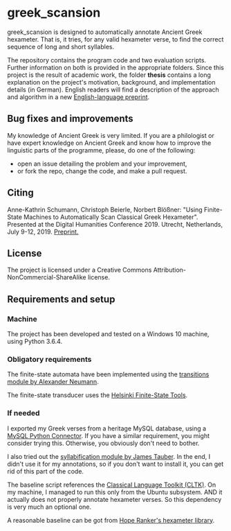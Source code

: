 ﻿# greek_scansion

greek_scansion is designed to automatically annotate Ancient Greek hexameter. That is, it tries, for any valid hexameter verse, to find the correct sequence of long and short syllables.

The repository contains the program code and two evaluation scripts. Further information on both is provided in the appropriate folders. Since this project is the result of academic work, the folder **thesis** contains a long explanation on the project's motivation, background, and implementation details (in German). English readers will find a description of the approach and algorithm in a new [English-language preprint](https://arxiv.org/abs/2101.11437).

## Bug fixes and improvements

My knowledge of Ancient Greek is very limited. If you are a philologist or have expert knowledge on Ancient Greek and know how to improve the linguistic parts of the programme, please, do one of the following:

- open an issue detailing the problem and your improvement,
- or fork the repo, change the code, and make a pull request.

## Citing 

Anne-Kathrin Schumann, Christoph Beierle, Norbert Blößner: "Using Finite-State Machines to Automatically Scan Classical Greek Hexameter". Presented at the Digital Humanities Conference 2019. Utrecht, Netherlands, July 9-12, 2019. [Preprint.](https://arxiv.org/abs/2101.11437)

## License

The project is licensed under a Creative Commons Attribution-NonCommercial-ShareAlike license.

## Requirements and setup

### Machine

The project has been developed and tested on a Windows 10 machine, using Python 3.6.4.

### Obligatory requirements

The finite-state automata have been implemented using the [transitions module by Alexander Neumann](https://github.com/pytransitions/transitions).

The finite-state transducer uses the  [Helsinki Finite-State Tools](https://github.com/hfst/python/wiki).

### If needed

I exported my Greek verses from a heritage MySQL database, using a [MySQL Python Connector](https://dev.mysql.com/doc/connector-python/en/connector-python-introduction.html). If you have a similar requirement, you might consider trying this. Otherwise, you obviously don't need to bother.

I also tried out the [syllabification module by James Tauber](https://github.com/jtauber/greek-accentuation). In the end, I didn't use it for my annotations, so if you don't want to install it, you can get rid of this part of the code.

The baseline script references the [Classical Language Toolkit (CLTK)](http://docs.cltk.org/en/latest/). On my machine, I managed to run this only from the Ubuntu subsystem. AND it actually does not properly annotate hexameter verses. So this dependency is very much an optional one.

A reasonable baseline can be got from [Hope Ranker's hexameter library](https://github.com/epilanthanomai/hexameter).
